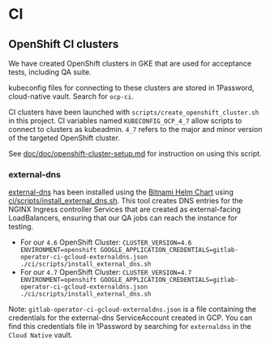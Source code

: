 # CI

## OpenShift CI clusters

We have created OpenShift clusters in GKE that are used for acceptance tests, including QA suite.

kubeconfig files for connecting to these clusters are stored in 1Password, cloud-native vault.
Search for `ocp-ci`.

CI clusters have been launched with `scripts/create_openshift_cluster.sh` in this project. CI variables named `KUBECONFIG_OCP_4_7` allow scripts to connect to clusters as kubeadmin. `4_7` refers to the major and minor version of the targeted OpenShift cluster.

See [doc/doc/openshift-cluster-setup.md](../doc/openshift-cluster-setup.md) for instruction on using this script.

### external-dns

[external-dns](https://github.com/kubernetes-sigs/external-dns) has been installed using the [Bitnami Helm Chart](https://github.com/bitnami/charts/tree/master/bitnami/external-dns) using [ci/scripts/install_external_dns.sh](../ci/scripts/install_external_dns.sh). This tool creates DNS entries for the NGINX Ingress controller Services that are created as external-facing LoadBalancers, ensuring that our QA jobs can reach the instance for testing.

- For our `4.6` OpenShift Cluster: `CLUSTER_VERSION=4.6 ENVIRONMENT=openshift GOOGLE_APPLICATION_CREDENTIALS=gitlab-operator-ci-gcloud-externaldns.json ./ci/scripts/install_external_dns.sh`
- For our `4.7` OpenShift Cluster: `CLUSTER_VERSION=4.7 ENVIRONMENT=openshift GOOGLE_APPLICATION_CREDENTIALS=gitlab-operator-ci-gcloud-externaldns.json ./ci/scripts/install_external_dns.sh`

Note: `gitlab-operator-ci-gcloud-externaldns.json` is a file containing the credentials for the external-dns ServiceAccount created in GCP. You can find this credentials file in 1Password by searching for `externaldns` in the `Cloud Native` vault.
